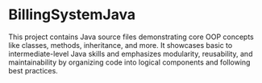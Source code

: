 # BillingSystemJava
This project contains Java source files demonstrating core OOP concepts like classes, methods, inheritance, and more. It showcases basic to intermediate-level Java skills and emphasizes modularity, reusability, and maintainability by organizing code into logical components and following best practices.
